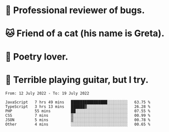 # 🐛 Professional reviewer of bugs.
# 🐱 Friend of a cat (his name is Greta).
# 📜 Poetry lover.
# 🎸 Terrible playing guitar, but I try.

<!--START_SECTION:waka-->

```text
From: 12 July 2022 - To: 19 July 2022

JavaScript   7 hrs 49 mins   ████████████████░░░░░░░░░   63.75 %
TypeScript   3 hrs 13 mins   ██████▓░░░░░░░░░░░░░░░░░░   26.28 %
PHP          55 mins         ██░░░░░░░░░░░░░░░░░░░░░░░   07.55 %
CSS          7 mins          ▒░░░░░░░░░░░░░░░░░░░░░░░░   00.99 %
JSON         5 mins          ▒░░░░░░░░░░░░░░░░░░░░░░░░   00.78 %
Other        4 mins          ░░░░░░░░░░░░░░░░░░░░░░░░░   00.65 %
```

<!--END_SECTION:waka-->

